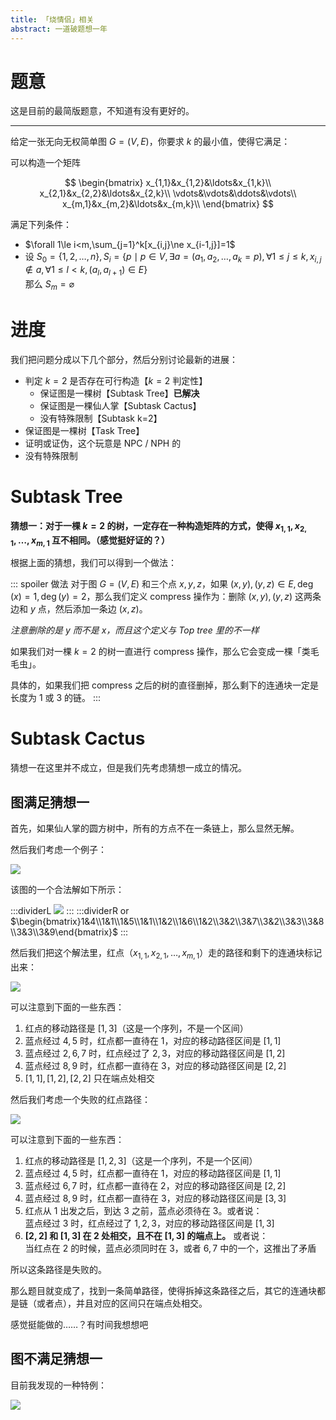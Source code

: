 ```yaml
---
title: 「烧情侣」相关
abstract: 一道破题想一年
---
```


<style></style>

# 题意

这是目前的最简版题意，不知道有没有更好的。

---

给定一张无向无权简单图 $G=(V,E)$，你要求 $k$ 的最小值，使得它满足：

可以构造一个矩阵

$$
\begin{bmatrix}
x_{1,1}&x_{1,2}&\ldots&x_{1,k}\\
x_{2,1}&x_{2,2}&\ldots&x_{2,k}\\
\vdots&\vdots&\ddots&\vdots\\
x_{m,1}&x_{m,2}&\ldots&x_{m,k}\\
\end{bmatrix}
$$

满足下列条件：

- $\forall 1\le i<m,\sum_{j=1}^k[x_{i,j}\ne x_{i-1,j}]=1$
- 设 $S_0=\{1,2,\ldots,n\},S_i=\{p\mid p\in V,\exists a=(a_1,a_2,\ldots,a_k=p),\forall 1\le j\le k,x_{i,j}\notin a,\forall1\le l<k,(a_l,a_{l+1})\in E\}$  
	那么 $S_m=\varnothing$

# 进度

我们把问题分成以下几个部分，然后分别讨论最新的进展：

- 判定 $k=2$ 是否存在可行构造【$k=2$ 判定性】
	- 保证图是一棵树【Subtask Tree】**已解决**
	- 保证图是一棵仙人掌【Subtask Cactus】
	- 没有特殊限制【Subtask k=2】
- 保证图是一棵树【Task Tree】
- 证明或证伪，这个玩意是 NPC / NPH 的
- 没有特殊限制

# Subtask Tree

**猜想一：对于一棵 $k=2$ 的树，一定存在一种构造矩阵的方式，使得 $x_{1,1},x_{2,1},\ldots,x_{m,1}$ 互不相同。（感觉挺好证的？）**

根据上面的猜想，我们可以得到一个做法：

::: spoiler 做法
对于图 $G=(V,E)$ 和三个点 $x,y,z$，如果 $(x,y),(y,z)\in E,\operatorname{deg}(x)=1,\operatorname{deg}(y)=2$，那么我们定义 compress 操作为：删除 $(x,y),(y,z)$ 这两条边和 $y$ 点，然后添加一条边 $(x,z)$。

*注意删除的是 $y$ 而不是 $x$，而且这个定义与 Top tree 里的不一样*

如果我们对一棵 $k=2$ 的树一直进行 compress 操作，那么它会变成一棵「类毛毛虫」。

具体的，如果我们把 compress 之后的树的直径删掉，那么剩下的连通块一定是长度为 $1$ 或 $3$ 的链。
:::

# Subtask Cactus

猜想一在这里并不成立，但是我们先考虑猜想一成立的情况。

## 图满足猜想一

首先，如果仙人掌的圆方树中，所有的方点不在一条链上，那么显然无解。

然后我们考虑一个例子：

![](fff/cactus-conj-1-orig.svg)

该图的一个合法解如下所示：

:::dividerL
![](fff/cactus-conj-1-sol.svg)
:::	
:::dividerR or
$\begin{bmatrix}1&4\\1&1\\1&5\\1&1\\1&2\\1&6\\1&2\\3&2\\3&7\\3&2\\3&3\\3&8\\3&3\\3&9\end{bmatrix}$
:::

然后我们把这个解法里，红点（$x_{1,1},x_{2,1},\ldots,x_{m,1}$）走的路径和剩下的连通块标记出来：

![](fff/cactus-conj-1-sol-marked.svg)

可以注意到下面的一些东西：

1. 红点的移动路径是 $[1,3]$（这是一个序列，不是一个区间）
2. 蓝点经过 $4,5$ 时，红点都一直待在 $1$，对应的移动路径区间是 $[1,1]$
3. 蓝点经过 $2,6,7$ 时，红点经过了 $2,3$，对应的移动路径区间是 $[1,2]$
4. 蓝点经过 $8,9$ 时，红点都一直待在 $3$，对应的移动路径区间是 $[2,2]$
5. $[1,1],[1,2],[2,2]$ 只在端点处相交

然后我们考虑一个失败的红点路径：

![](fff/cactus-conj-1-sol-failed-marked.svg)

可以注意到下面的一些东西：

1. 红点的移动路径是 $[1,2,3]$（这是一个序列，不是一个区间）
2. 蓝点经过 $4,5$ 时，红点都一直待在 $1$，对应的移动路径区间是 $[1,1]$
3. 蓝点经过 $6,7$ 时，红点都一直待在 $2$，对应的移动路径区间是 $[2,2]$
4. 蓝点经过 $8,9$ 时，红点都一直待在 $3$，对应的移动路径区间是 $[3,3]$
5. 红点从 $1$ 出发之后，到达 $3$ 之前，蓝点必须待在 $3$。或者说：  
	蓝点经过 $3$ 时，红点经过了 $1,2,3$，对应的移动路径区间是 $[1,3]$
6. **$[2,2]$ 和 $[1,3]$ 在 $2$ 处相交，且不在 $[1,3]$ 的端点上。** 或者说：  
	当红点在 $2$ 的时候，蓝点必须同时在 $3$，或者 $6,7$ 中的一个，这推出了矛盾

所以这条路径是失败的。

那么题目就变成了，找到一条简单路径，使得拆掉这条路径之后，其它的连通块都是链（或者点），并且对应的区间只在端点处相交。

感觉挺能做的……？有时间我想想吧

## 图不满足猜想一

目前我发现的一种特例：

![](fff/cactus-conj-1-counterexample.svg)